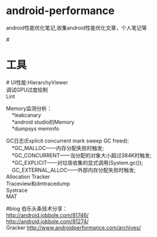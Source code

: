 # android-performance
android性能优化笔记,收集android性能优化文章，个人笔记等

#<h1>工具</h1>#
UI性能:HierarchyViewer<br/>
调试GPU过度绘制<br/>
Lint<br/>

Memory监测分析：<br/>
&nbsp;&nbsp;&nbsp;&nbsp;*leakcanary</br>
&nbsp;&nbsp;&nbsp;&nbsp;*android studio的Memory</br>
&nbsp;&nbsp;&nbsp;&nbsp;*dumpsys meminfo</br>

GC日志(Explicit concurrent mark sweep GC freed):<br/>
&nbsp;&nbsp;&nbsp;&nbsp;*GC_MALLOC——内存分配失败时触发;<br/>
&nbsp;&nbsp;&nbsp;&nbsp;*GC_CONCURRENT——当分配的对象大小超过384K时触发;<br/>
&nbsp;&nbsp;&nbsp;&nbsp;*GC_EXPLICIT——对垃圾收集的显式调用(System.gc());<br/>
&nbsp;&nbsp;&nbsp;&nbsp;GC_EXTERNAL_ALLOC——外部内存分配失败时触发;<br/>
Allocation Tracker<br/>
Traceview和dmtracedump<br/>
Systrace<br/>
MAT<br/>


#blog
伯乐头条技术分享：<br/>
http://android.jobbole.com/81746/<br/>
http://android.jobbole.com/81274/<br/>
Gracker http://www.androidperformance.com/archives/

